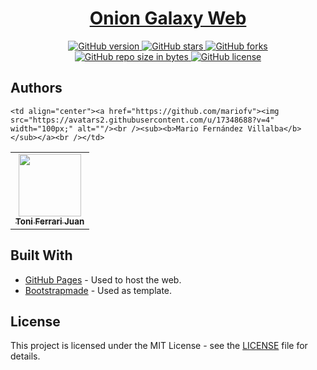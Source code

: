 <h1 align="center" style="border-bottom: none;">
  <a href="https://github.com/OnionGalaxy/oniongalaxy.github.io/">Onion Galaxy Web</a>
</h1>
<p align="center">
  <a href="https://github.com/OnionGalaxy/oniongalaxy.github.io/releases/">
    <img alt="GitHub version" src="https://img.shields.io/github/v/release/OnionGalaxy/oniongalaxy.github.io?include_prereleases">
  </a>
  <a href="https://github.com/OnionGalaxy/oniongalaxy.github.io/stargazers/">
    <img alt="GitHub stars" src="https://img.shields.io/github/stars/OnionGalaxy/oniongalaxy.github.io.svg">
  </a>
  <a href="https://github.com/OnionGalaxy/oniongalaxy.github.io/network/">
    <img alt="GitHub forks" src="https://img.shields.io/github/forks/OnionGalaxy/oniongalaxy.github.io.svg">
  </a>
  <a href="https://github.com/OnionGalaxy/oniongalaxy.github.io/">
    <img alt="GitHub repo size in bytes" src="https://img.shields.io/github/repo-size/OnionGalaxy/oniongalaxy.github.io.svg">
  </a>
  <a href="https://github.com/OnionGalaxy/oniongalaxy.github.io/blob/master/LICENSE">
    <img alt="GitHub license" src="https://img.shields.io/github/license/OnionGalaxy/oniongalaxy.github.io.svg">
  </a>
</p>

## Authors
<table>
  <tr>
  <td align="center"><a href="https://github.com/Kibium"><img src="https://avatars2.githubusercontent.com/u/24247683?v=4" width="100px;" alt=""/><br /><sub><b>Toni Ferrari Juan</b></sub></a><br /></td>

    <td align="center"><a href="https://github.com/mariofv"><img src="https://avatars2.githubusercontent.com/u/17348688?v=4" width="100px;" alt=""/><br /><sub><b>Mario Fernández Villalba</b></sub></a><br /></td>
  </tr>
</table>

## Built With
* [GitHub Pages](https://pages.github.com/) - Used to host the web.
* [Bootstrapmade](https://bootstrapmade.com/) - Used as template.

## License
This project is licensed under the MIT License - see the [LICENSE](https://github.com/OnionGalaxy/oniongalaxy.github.io/blob/master/LICENSE) file for details.
